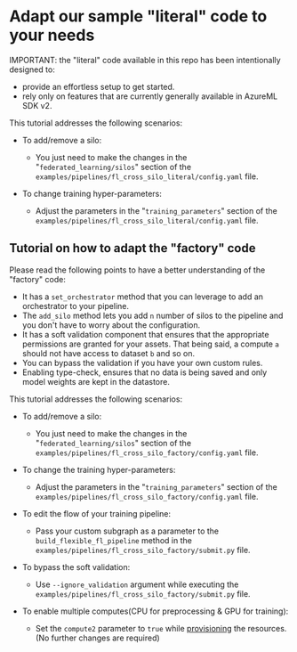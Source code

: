 # Adapt our sample "literal" code to your needs

IMPORTANT: the "literal" code available in this repo has been intentionally designed to:

- provide an effortless setup to get started.
- rely only on features that are currently generally available in AzureML SDK v2.

This tutorial addresses the following scenarios:

- To add/remove a silo:
  - You just need to make the changes in the "`federated_learning/silos`" section of the `examples/pipelines/fl_cross_silo_literal/config.yaml` file.

- To change training hyper-parameters:
  - Adjust the parameters in the "`training_parameters`" section of the `examples/pipelines/fl_cross_silo_literal/config.yaml` file.

## Tutorial on how to adapt the "factory" code

Please read the following points to have a better understanding of the "factory" code:

- It has a `set_orchestrator` method that you can leverage to add an orchestrator to your pipeline.
- The `add_silo` method lets you add `n` number of silos to the pipeline and you don't have to worry about the configuration.
- It has a soft validation component that ensures that the appropriate permissions are granted for your assets. That being said, a compute `a` should not have access to dataset `b` and so on.
- You can bypass the validation if you have your own custom rules.
- Enabling type-check, ensures that no data is being saved and only model weights are kept in the datastore.

This tutorial addresses the following scenarios:

- To add/remove a silo:
  - You just need to make the changes in the "`federated_learning/silos`" section of the `examples/pipelines/fl_cross_silo_factory/config.yaml` file.

- To change the training hyper-parameters:
  - Adjust the parameters in the "`training_parameters`" section of the `examples/pipelines/fl_cross_silo_factory/config.yaml` file.

- To edit the flow of your training pipeline:
  - Pass your custom subgraph as a parameter to the `build_flexible_fl_pipeline` method in the `examples/pipelines/fl_cross_silo_factory/submit.py` file.

- To bypass the soft validation:
  - Use `--ignore_validation` argument while executing the `examples/pipelines/fl_cross_silo_factory/submit.py` file.

- To enable multiple computes(CPU for preprocessing & GPU for training):
  - Set the `compute2` parameter to `true` while [provisioning](../quickstart.md#deploy-demo-resources-in-azure) the resources.(No further changes are required)
